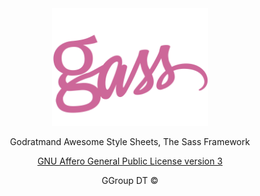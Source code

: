 <div align="center">

<img src="logo.png" width="250px">
  
<br>

Godratmand Awesome Style Sheets, The Sass Framework

[GNU Affero General Public License version 3](https://opensource.org/licenses/AGPL-3.0)

GGroup DT &copy;
</div>
